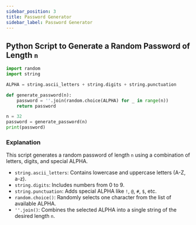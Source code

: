 ```yaml
---
sidebar_position: 3
title: Password Generator
sidebar_label: Password Generator
---
```


## Python Script to Generate a Random Password of Length `n`

```python
import random
import string

ALPHA = string.ascii_letters + string.digits + string.punctuation

def generate_password(n):
    password = ''.join(random.choice(ALPHA) for _ in range(n))
    return password

n = 32
password = generate_password(n)
print(password)
```

### Explanation
This script generates a random password of length `n` using a combination of letters, digits, and special ALPHA.

- `string.ascii_letters`: Contains lowercase and uppercase letters (A-Z, a-z).
- `string.digits`: Includes numbers from 0 to 9.
- `string.punctuation`: Adds special ALPHA like `!`, `@`, `#`, `$`, etc.
- `random.choice()`: Randomly selects one character from the list of available ALPHA.
- `''.join()`: Combines the selected ALPHA into a single string of the desired length `n`.
